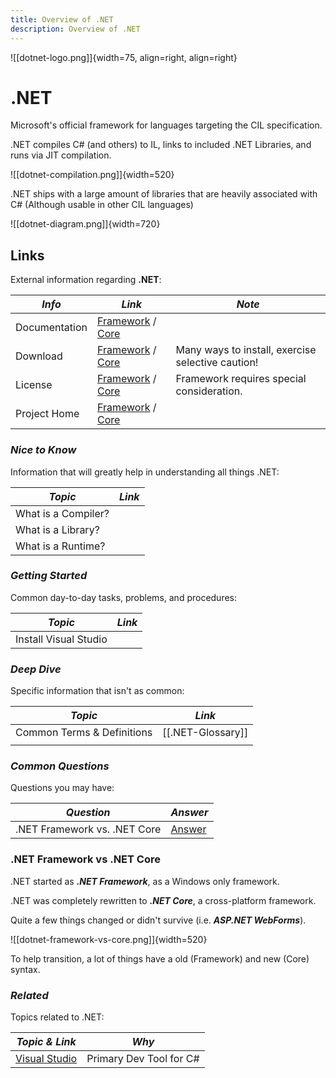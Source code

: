 ```yaml
---
title: Overview of .NET
description: Overview of .NET
---
```


![[dotnet-logo.png]]{width=75, align=right, align=right}
# .NET

Microsoft's official framework for languages targeting the CIL specification.

.NET compiles C# (and others) to IL, links to included .NET Libraries, and runs via JIT compilation.

![[dotnet-compilation.png]]{width=520}

.NET ships with a large amount of libraries that are heavily associated with C# (Although usable in other CIL languages)

![[dotnet-diagram.png]]{width=720}

<!----------------------------------------------------------------------------->

## **Links**
External information regarding **.NET**:

| *Info*        | *Link*                              | *Note*                                            |
| ------------- | ----------------------------------- | ------------------------------------------------- |
| Documentation | [Framework][Doc] / [Core][DocAlt]   |                                                   |
| Download      | [Framework][Down] / [Core][DownAlt] | Many ways to install, exercise selective caution! |
| License       | [Framework][Lic] / [Core][LicAlt]   | Framework requires special consideration.         |
| Project Home  | [Framework][Proj] / [Core][ProjAlt] |                                                   |

[Down]:     https://dotnet.microsoft.com/en-us/download/dotnet-framework
[Doc]:      https://dotnet.microsoft.com/en-us/download/dotnet-framework
[Lic]:      https://www.microsoft.com/web/webpi/eula/net_library_eula_enu.htm
[Proj]:     https://github.com/microsoft/referencesource

[DownAlt]:  https://dotnet.microsoft.com/en-us/download
[DocAlt]:   https://dotnet.microsoft.com/en-us/download
[LicAlt]:   https://github.com/dotnet/core/blob/main/LICENSE.TXT
[ProjAlt]:  https://github.com/dotnet/core/

<!----------------------------------------------------------------------------->

### ***Nice to Know***
Information that will greatly help in understanding all things .NET:

| *Topic*             | *Link* |
| ------------------- | ------ |
| What is a Compiler? |        |
| What is a Library?  |        |
| What is a Runtime?  |        |

<!----------------------------------------------------------------------------->

### ***Getting Started***
Common day-to-day tasks, problems, and procedures:

| *Topic*               | *Link* |
| --------------------- | ------ |
| Install Visual Studio |        |

<!----------------------------------------------------------------------------->

### ***Deep Dive***
Specific information that isn't as common:

| *Topic*                         | *Link*                                     |
| ------------------------------- | ------------------------------------------ |
| Common Terms & Definitions      | [[.NET-Glossary]]                 |
|                                 |                                            |

<!----------------------------------------------------------------------------->

### ***Common Questions***
Questions you may have:

| *Question*                   | *Answer*                             |
| ---------------------------- | ------------------------------------ |
| .NET Framework vs. .NET Core | [Answer](#net-framework-vs-net-core) |

### **.NET Framework vs .NET Core**

.NET started as ***.NET Framework***, as a Windows only framework.

.NET was completely rewritten to ***.NET Core***, a cross-platform framework.

Quite a few things changed or didn't survive (i.e. ***ASP.NET WebForms***).

![[dotnet-framework-vs-core.png]]{width=520}

To help transition, a lot of things have a old (Framework) and new (Core) syntax.

<!----------------------------------------------------------------------------->

### ***Related***
Topics related to .NET:

| *Topic & Link*                               | *Why*                   |
| -------------------------------------------- | ----------------------- |
| [Visual Studio](Visual-Studio.md) | Primary Dev Tool for C# |

<!----------------------------------------------------------------------------->
